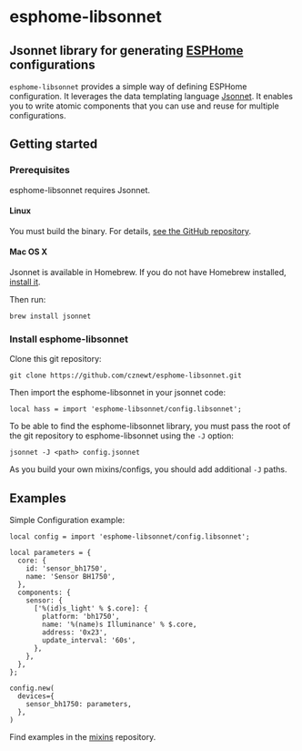 # esphome-libsonnet

## Jsonnet library for generating [ESPHome][esphome] configurations

`esphome-libsonnet` provides a simple way of defining ESPHome configuration. It
leverages the data templating language [Jsonnet][jsonnet]. It enables you to
write atomic components that you can use and reuse for multiple configurations.

## Getting started

### Prerequisites

esphome-libsonnet requires Jsonnet.

#### Linux

You must build the binary. For details, [see the GitHub repository][jsonnetgh].

#### Mac OS X

Jsonnet is available in Homebrew. If you do not have Homebrew installed,
[install it][brew].

Then run:

```
brew install jsonnet
```

### Install esphome-libsonnet

Clone this git repository:

```
git clone https://github.com/cznewt/esphome-libsonnet.git
```

Then import the esphome-libsonnet in your jsonnet code:

```
local hass = import 'esphome-libsonnet/config.libsonnet';
```

To be able to find the esphome-libsonnet library, you must pass the root of the git
repository to esphome-libsonnet using the `-J` option:

```
jsonnet -J <path> config.jsonnet
```

As you build your own mixins/configs, you should add additional `-J` paths.

## Examples

Simple Configuration example:

```jsonnet
local config = import 'esphome-libsonnet/config.libsonnet';

local parameters = {
  core: {
    id: 'sensor_bh1750',
    name: 'Sensor BH1750',
  },
  components: {
    sensor: {
      ['%(id)s_light' % $.core]: {
        platform: 'bh1750',
        name: '%(name)s Illuminance' % $.core,
        address: '0x23',
        update_interval: '60s',
      },
    },
  },
};

config.new(
  devices={
    sensor_bh1750: parameters,
  },
)
```

Find examples in the [mixins](https://github.com/cznewt/esphome-mixins) repository.

[esphome]:https://esphome.io/
[brew]:https://brew.sh/
[jsonnet]:http://jsonnet.org/
[jsonnetgh]:https://github.com/google/jsonnet
